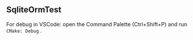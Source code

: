 ## SqliteOrmTest

For debug in VSCode: open the Command Palette (Ctrl+Shift+P) and run `CMake: Debug` .
